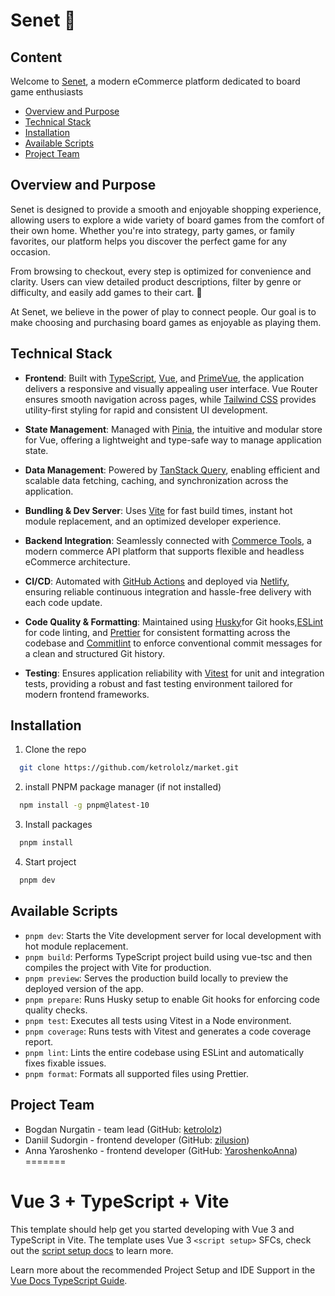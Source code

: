 # Senet 🎲

## Content

Welcome to [Senet](https://rpgheroes.netlify.app), a modern eCommerce platform dedicated to board game enthusiasts

- [Overview and Purpose](#overview-and-purpose)
- [Technical Stack](#technical-stack)
- [Installation](#installation)
- [Available Scripts](#available-scripts)
- [Project Team](#project-team)

## Overview and Purpose

Senet is designed to provide a smooth and enjoyable shopping experience, allowing users to explore a wide variety of board games from the comfort of their own home. Whether you're into strategy, party games, or family favorites, our platform helps you discover the perfect game for any occasion.

From browsing to checkout, every step is optimized for convenience and clarity. Users can view detailed product descriptions, filter by genre or difficulty, and easily add games to their cart. 🛒

At Senet, we believe in the power of play to connect people. Our goal is to make choosing and purchasing board games as enjoyable as playing them.

## Technical Stack

- **Frontend**: Built with [TypeScript](https://www.typescriptlang.org/), [Vue](https://vuejs.org/), and [PrimeVue](https://primevue.org/), the application delivers a responsive and visually appealing user interface. Vue Router ensures smooth navigation across pages, while [Tailwind CSS](https://tailwindcss.com/) provides utility-first styling for rapid and consistent UI development.

- **State Management**: Managed with [Pinia](https://pinia.vuejs.org/), the intuitive and modular store for Vue, offering a lightweight and type-safe way to manage application state.

- **Data Management**: Powered by [TanStack Query](https://tanstack.com/), enabling efficient and scalable data fetching, caching, and synchronization across the application.

- **Bundling & Dev Server**: Uses [Vite](https://vite.dev/) for fast build times, instant hot module replacement, and an optimized developer experience.

- **Backend Integration**: Seamlessly connected with [Commerce Tools](https://docs.commercetools.com/docs), a modern commerce API platform that supports flexible and headless eCommerce architecture.

- **CI/CD**: Automated with [GitHub Actions](https://github.com/features/actions) and deployed via [Netlify](https://www.netlify.com/), ensuring reliable continuous integration and hassle-free delivery with each code update.

- **Code Quality & Formatting**: Maintained using [Husky](https://typicode.github.io/husky/)for Git hooks,[ESLint](https://eslint.org/) for code linting, and [Prettier](https://prettier.io/) for consistent formatting across the codebase and [Commitlint](https://commitlint.js.org/) to enforce conventional commit messages for a clean and structured Git history.

- **Testing**: Ensures application reliability with [Vitest](https://vitest.dev/) for unit and integration tests, providing a robust and fast testing environment tailored for modern frontend frameworks.

## Installation

1. Clone the repo

```sh
  git clone https://github.com/ketrololz/market.git
```

2. install PNPM package manager (if not installed)
```sh
  npm install -g pnpm@latest-10  
```

3. Install packages

```sh
  pnpm install
```

4. Start project

```sh
  pnpm dev
```

## Available Scripts

- `pnpm dev`: Starts the Vite development server for local development with hot module replacement.
- `pnpm build`: Performs TypeScript project build using vue-tsc and then compiles the project with Vite for production.
- `pnpm preview`: Serves the production build locally to preview the deployed version of the app.
- `pnpm prepare`: Runs Husky setup to enable Git hooks for enforcing code quality checks.
- `pnpm test`: Executes all tests using Vitest in a Node environment.
- `pnpm coverage`: Runs tests with Vitest and generates a code coverage report.
- `pnpm lint`: Lints the entire codebase using ESLint and automatically fixes fixable issues.
- `pnpm format`: Formats all supported files using Prettier.

## Project Team

- Bogdan Nurgatin - team lead (GitHub: [ketrololz](https://github.com/ketrololz))
- Daniil Sudorgin - frontend developer (GitHub: [zilusion](https://github.com/zilusion))
- Anna Yaroshenko - frontend developer (GitHub: [YaroshenkoAnna](https://github.com/yaroshenkoanna))
=======
# Vue 3 + TypeScript + Vite

This template should help get you started developing with Vue 3 and TypeScript in Vite. The template uses Vue 3 `<script setup>` SFCs, check out the [script setup docs](https://v3.vuejs.org/api/sfc-script-setup.html#sfc-script-setup) to learn more.

Learn more about the recommended Project Setup and IDE Support in the [Vue Docs TypeScript Guide](https://vuejs.org/guide/typescript/overview.html#project-setup).

